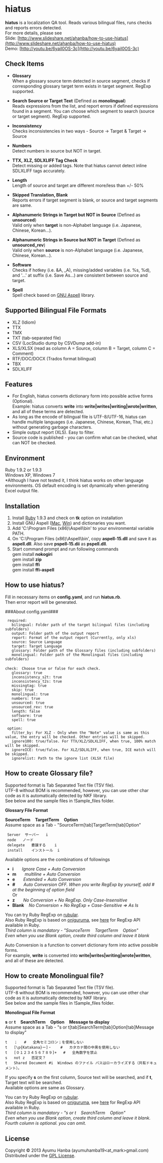 hiatus
===========================
**hiatus** is a localization QA tool. Reads various bilingual files, runs checks and reports errors detected.  
For more details, please see  
Slide: [http://www.slideshare.net/ahanba/how-to-use-hiatus](http://www.slideshare.net/ahanba/how-to-use-hiatus)  
Demo: [http://youtu.be/6yaiI0OS-3c](http://youtu.be/6yaiI0OS-3c)  

Check Items
------
+ **Glossary**  
   When a glossary source term detected in source segment, checks if corresponding glossary target term exists in target segment. RegExp supported.  
  
+ **Search Source or Target Text** (Defined as **monolingual**)  
   Reads expressions from the list, and report errors if defined expressions found in a segment. You can choose which segment to search (source or target segment). RegExp supported.
  
+ **Inconsistency**  
   Checks inconsistencies in two ways - Source -> Target & Target -> Source  
  
+ **Numbers**  
   Detect numbers in source but NOT in target.  
  
+ **TTX, XLZ, SDLXLIFF Tag Check**  
   Detect missing or added tags. Note that hiatus cannot detect inline SDLXLIFF tags accurately.    
  
+ **Length**  
   Length of source and target are different more/less than +/- 50%  
  
+ **Skipped Translation, Blank**  
   Reports errors if target segment is blank, or source and target segments are same.  
  
+ **Alphanumeric Strings in Target but NOT in Source** (Defined as **unsourced**)  
   Valid only when **target** is non-Alphabet language (i.e. Japanese, Chinese, Korean...).   
  
+ **Alphanumeric Strings in Source but NOT in Target** (Defined as **unsourced_rev**)  
   Valid only when **source** is non-Alphabet language (i.e. Japanese, Chinese, Korean...). 
  
+ **Software**  
   Checks if hotkey (i.e. &A, _A), missing/added variables (i.e. %s, %d), and '...' at suffix (i.e. Save As...) are consistent between source and target.
  
+ **Spell**  
   Spell check based on [GNU Aspell](http://aspell.net/) library.  

Supported Bilingual File Formats
------
+ XLZ (Idiom)
+ TTX
+ TMX
+ TXT (tab-separated file)
+ CSV (LocStudio dump by CSVDump add-in)
+ XLS/XLSX (read as column A = Source, column B = Target, column C = Comment)
+ RTF/DOC/DOCX (Trados format bilingual)
+ TBX
+ SDLXLIFF

Features
--------
+ For English, hiatus converts dictionary form into possible active forms (Optional).    
  Example: hiatus converts **write** into **write|writes|writing|wrote|written**, and all of these terms are detected.
+ As long as the encode of bilingual file is UTF-8/UTF-16, hiatus can handle multiple languages (i.e. Japanese, Chinese, Korean, Thai, etc.) without generating garbage characters.
+ Simple output report (XLS). Easy to filter.
+ Source code is published - you can confirm what can be checked, what can NOT be checked.

Environment
--------
Ruby 1.9.2 or 1.9.3  
Windows XP, Windows 7   
*Although I have not tested it, I think hiatus works on other language environments. OS default encoding is set dynamically when generating Excel output file.   

Installation
---------
1. Install [Ruby](http://rubyinstaller.org/) 1.9.3 and check on **tk** option on installation  
2. Install GNU Aspell ([Mac](http://aspell.net/), [Win](http://aspell.net/win32/)) and dictionaries you want.  
3. Add 'C:\Program Files (x86)\Aspell\bin' to your environmental variable PATH.  
4. On 'C:\Program Files (x86)\Aspell\bin', copy **aspell-15.dll** and save it as **aspell.dll**. Also save **pspell-15.dii** as **pspell.dll**.
5. Start command prompt and run following commands  
     gem install **nokogiri**  
     gem install **zip**  
     gem install **ffi**  
     gem install **ffi-aspell**  

How to use hiatus?
---------
Fill in necessary items on **config.yaml**, and run **hiatus.rb**.  
Then error report will be generated.

###About config.yaml###

     required:  
       bilingual: Folder path of the target bilingual files (including subfolders)  
       output: Folder path of the output report  
       report: Format of the output report (Currently, only xls)  
       source: Source Language  
       target: Target Language  
       glossary: Folder path of the Glossary files (including subfolders)
       monolingual: Folder path of the Monolingual files (including subfolders) 

    check:　Choose true or false for each check.
       glossary: true  
       inconsistency_s2t: true  
       inconsistency_t2s: true  
       missingtag: true  
       skip: true  
       monolingual: true  
       numbers: true  
       unsourced: true  
       unsourced_rev: true   
       length: false 
       software: true 
       spell: true 
  
     option:  
       filter_by: For XLZ - Only when the "Note" value is same as this value, the entry will be checked. Other entries will be skipped.   
       ignore100: true/false. For TTX/XLZ/SDLXLIFF, when true, 100% match will be skipped.  
       ignoreICE: true/false. For XLZ/SDLXLIFF, when true, ICE match will be skipped.  
       ignorelist: Path to the ignore list (XLSX file)

How to create Glossary file?
------------
Supported format is Tab Separated Text file (TSV file).  
UTF-8 without BOM is recommended, however, you can use other char code as it is automatically detected by NKF library.   
See below and the sample files in !Sample_files folder.  

**Glossary File Format** 

**SourceTerm**&nbsp;&nbsp;&nbsp;&nbsp;**TargetTerm**&nbsp;&nbsp;&nbsp;&nbsp;**Option**  
Assume space as a Tab - "SourceTerm[tab]TargetTerm[tab]Option" 

     Server	 サーバー	i
     node	ノード
     delegate	委譲する	i
     install	インストール	i 

Available options are the combinations of followings
+ **i**&nbsp;&nbsp;&nbsp;&nbsp;&nbsp;&nbsp;&nbsp;*Ignore Case + Auto Conversion*
+ **m**&nbsp;&nbsp;&nbsp;&nbsp;&nbsp;&nbsp;&nbsp;*multiline + Auto Conversion*
+ **e**&nbsp;&nbsp;&nbsp;&nbsp;&nbsp;&nbsp;&nbsp;*Extended + Auto Conversion*  
+ **#**&nbsp;&nbsp;&nbsp;&nbsp;&nbsp;&nbsp;&nbsp;*Auto Conversion OFF. When you write RegExp by yourself, add # at the beginning of option field*  
Or  
+ **z**&nbsp;&nbsp;&nbsp;&nbsp;&nbsp;&nbsp;&nbsp;*No Conversion + No RegExp. Only Case-Insensitive*
+ **Blank**&nbsp;&nbsp;&nbsp;&nbsp;*No Conversion + No RegExp + Case-Sensitive => As Is*  

You can try Ruby RegExp on [rubular](http://rubular.com/).  
Also Ruby RegExp is based on [oniguruma](http://www.geocities.jp/kosako3/oniguruma/), see [here](http://www.geocities.jp/kosako3/oniguruma/doc/RE.txt) for RegExp API available in Ruby.   
*Third column is mandatory - "SourceTerm&nbsp;&nbsp;&nbsp;&nbsp;TargetTerm&nbsp;&nbsp;&nbsp;&nbsp;Option"*  
*Even when you use Blank option, create third column and leave it blank*

Auto Conversion is a function to convert dictionary form into active possible forms.  
For example, **write** is converted into **write|writes|writing|wrote|written**, and all of these are detected.  

How to create Monolingual file?
--------
Supported format is Tab Separated Text file (TSV file).  
UTF-8 without BOM is recommended, however, you can use other char code as it is automatically detected by NKF library.   
See below and the sample files in !Sample_files folder.   

**Monolingual File Format** 

**s** or **t**&nbsp;&nbsp;&nbsp;&nbsp;**SearchTerm**&nbsp;&nbsp;&nbsp;&nbsp;**Option**&nbsp;&nbsp;&nbsp;&nbsp;**Message to display**  
Assume space as a Tab - "s or t[tab]SearchTerm[tab]Option[tab]Message to display"  

	t	；	#	全角セミコロン；を使用しない
	t	[\p{Katakana}ー]・	#	カタカナ間の中黒を使用しない
	t	[０１２３４５６７８９]+	#	全角数字を禁止
	s	not	z	否定文？
	t	Shared Document	#i	Windows のファイル パスはローカライズする（共有ドキュメント）。

If you specify **s** on the first column, Source text will be searched, and if **t**, Target text will be searched.  
Available options are same as Glossary.

You can try Ruby RegExp on [rubular](http://rubular.com/).  
Also Ruby RegExp is based on [oniguruma](http://www.geocities.jp/kosako3/oniguruma/), see [here](http://www.geocities.jp/kosako3/oniguruma/doc/RE.txt) for RegExp API available in Ruby.   
*Third column is mandatory - "s or t&nbsp;&nbsp;&nbsp;&nbsp;SearchTerm&nbsp;&nbsp;&nbsp;&nbsp;Option"*  
*Even when you use Blank option, create third column and leave it blank.*
*Fourth column is optional. you can omit.*

License
----------
Copyright &copy; 2013 Ayumu Hanba (ayumuhamba19&lt;at_mark&gt;gmail.com)  
Distributed under the [GPL License][GPL].

[GPL]: http://www.gnu.org/licenses/gpl.html
